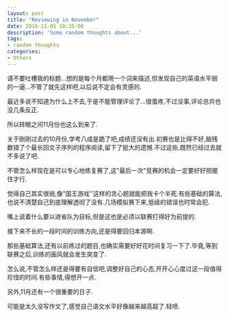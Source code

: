 ```yaml
---
layout: post
title: "Reviewing in November"
date: 2016-11-01 18:35:00
description: 'Some random thoughts about...'
tags:
- random thoughts
categories:
- Others
---
```


请不要吐槽我的标题...想的是每个月都用一个词来描述,但发现自己的英语水平弱的一逼...不管了就先这样吧,以后说不定会有灵感的.

最近多说不知道为什么上不去,于是不能管理评论了...很蛋疼,不过没事,评论总共也没几条反正.

所以转眼之间$11$月份也这么到来了.

关于刚刚过去的$10$月份,学考八成是跪了吧,成绩还没有出.初赛也是比得不好,脑残数错了个最长回文子序列的程序阅读,留下了挺大的遗憾.不过这些,既然已经过去就不多说了吧.

不管怎么样现在是可以专心地练复赛了,这"最后一次"竞赛的机会一定要好好把握住才行.

觉得自己其实很弱,像"国王游戏''这样的贪心题就能把我卡个半死.有些基础的算法,也说不清楚自己到底理解透彻了没有.几场模拟赛下来,低级的错误也时常会犯.

嘴上说着什么要以进省队为目标,但是这也是必须以联赛打得好为前提的.

接下来不长的一段时间的训练方向,还是得要回归本源啊.

那些基础算法,还有以前练过的题目,也确实需要好好花时间复习一下了.毕竟,等到联赛之后,训练的画风就会发生突变了.

怎么说,不管怎么样还是得要有自信吧,调整好自己的心态,开开心心度过这一段值得珍惜的时间.有些事情,得想开一点.

另外,$11$月还有一个很重要的日子.

可能是太久没写作文了,感觉自己语文水平好像越来越高超了.轻喷.
